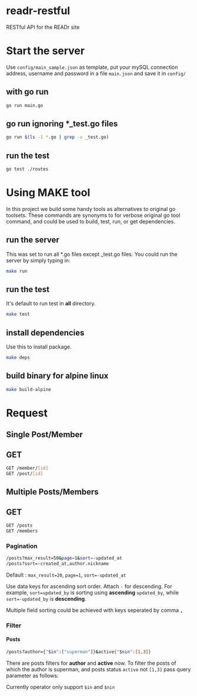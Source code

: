 # readr-restful
RESTful API for the READr site

# Start the server 

Use `config/main_sample.json` as template, put your mySQL connection address, username and password in a file `main.json` and save it in `config/` 

## with go run

```bash
go run main.go
```

## go run ignoring *_test.go files

```bash
go run $(ls -1 *.go | grep -v _test.go)
```

## run the test
```bash
go test ./routes
```

# Using **MAKE** tool

In this project we build some handy tools as alternatives to original go toolsets. These commands are synonyms to for verbose original go tool command, and could be used to build, test, run, or get dependencies.

## run the server
This was set to run all *.go files except _test.go files. You could run the server by simply typing in:

```bash
make run
```

## run the test
It's default to run test in **all** directory.

```bash
make test
```

## install dependencies
Use this to install package.

```bash
make deps
```


## build binary for alpine linux

```bash
make build-alpine
```

# Request

## Single Post/Member

## GET
```bash
GET /member/[id]
GET /post/[id]
```

## Multiple Posts/Members

## GET
```bash
GET /posts
GET /members
```

### Pagination

```bash
/posts?max_result=50&page=1&sort=-updated_at
/posts?sort=-created_at,author.nickname
```

Default : `max_result=20`, `page=1`, `sort=-updated_at`

Use data keys for ascending sort order. Attach `-` for descending. For example, `sort=updated_by` is sorting using **ascending** `updated_by`, while `sort=-updated_by` is **descending**.

Multiple field sorting could be achieved with keys seperated by comma **`,`**

### Filter

#### Posts

```bash
/posts?author={"$in":["superman"]}&active{"$nin":[1,3]}
```

There are posts filters for **author** and **active** now.
To filter the posts of which the author is superman, and posts status `active` not `[1,3]` pass query parameter as follows:

Currently operator only support `$in` and `$nin`

